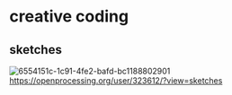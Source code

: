 # creative coding
## sketches
![6554151c-1c91-4fe2-bafd-bc1188802901](https://user-images.githubusercontent.com/10446161/168134990-0138f99f-cf75-4389-a60d-328a3a72d1b1.png)
https://openprocessing.org/user/323612/?view=sketches

